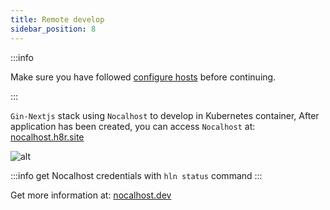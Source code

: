 ```yaml
---
title: Remote develop
sidebar_position: 8
---
```


:::info

Make sure you have followed [configure hosts](/docs/tutorials/gin-next/create_application#configure-hosts) before continuing.

:::

`Gin-Nextjs` stack using `Nocalhost` to develop in Kubernetes container, After application has been created, you can access `Nocalhost` at: [nocalhost.h8r.site](http://nocalhost.h8r.site)

![alt](/img/tutorial/01-gin-next/nocalhost.png)

:::info
get Nocalhost credentials with `hln status` command
:::

Get more information at: [nocalhost.dev](https://nocalhost.dev)